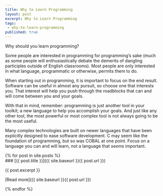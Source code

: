 ```yaml
---
title: Why to Learn Programming
layout: post
excerpt: Why to Learn Programming
tags:
 - why-to-learn-programming
published: true
---
```


Why should you learn programming?

Some people are interested in programming for programming’s sake (much as some people will enthusiastically debate the demerits of dangling participles outside of English classrooms). Most people are only interested in what language, programmatic or otherwise, permits them to do. 

<!--An example, here or somewhere else, of the types of things you can do with a background in programming would be helpful for beginners-->

When starting out in programming, it is important to focus on the end result. Software can be useful in almost any pursuit, so choose one that interests you. That interest will help you push through the roadblocks that can and will come between you and your goals.

With that in mind, remember: programming is just another tool in your toolkit; a new language to help you accomplish your goals. And just like any other tool, the most powerful or most complex tool is not always going to be the most useful.

Many complex technologies are built on newer languages that have been explicitly designed to ease software development. C may seem like the foundation of programming, but so was COBAL at one point. Focus on a language you can and will learn, not a language that *seems* important. 

<!--Might add that the framework for programming transfers well between different languages, kind of like learning how grammar works.-->

<!-- links to languages -->

<section id="posts">
{% for post in site.posts %}
<article>
### [{{ post.title }}]({{ site.baseurl }}{{ post.url }})
            
{{ post.excerpt }}

[Read more]({{ site.baseurl }}{{ post.url }})
</article>
{% endfor %}
</section>
